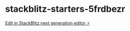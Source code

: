 # stackblitz-starters-5frdbezr

[Edit in StackBlitz next generation editor ⚡️](https://stackblitz.com/~/github.com/mjay1689/stackblitz-starters-5frdbezr)